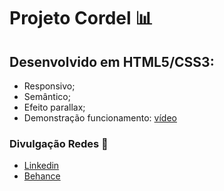 # Projeto Cordel :bar_chart:

## Desenvolvido em HTML5/CSS3:
 - Responsivo;
 - Semântico;
 - Efeito parallax;
 - Demonstração funcionamento: [vídeo](https://www.behance.net/gallery/155465555/Projeto-Site-Cordel-%28HTML-CSS%29)

### Divulgação Redes :newspaper:
 - [Linkedin](https://www.linkedin.com/in/kener-branco/)
 - [Behance](https://www.behance.net/kenerbranco)
